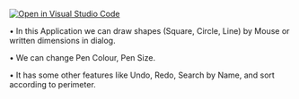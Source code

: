 [![Open in Visual Studio Code](https://classroom.github.com/assets/open-in-vscode-f059dc9a6f8d3a56e377f745f24479a46679e63a5d9fe6f495e02850cd0d8118.svg)](https://classroom.github.com/online_ide?assignment_repo_id=6622867&assignment_repo_type=AssignmentRepo)

•	In this Application we can draw shapes (Square, Circle, Line) by Mouse or written dimensions in dialog.

•	We can change Pen Colour, Pen Size. 

•	It has some other features like Undo, Redo, Search by Name, and sort according to perimeter.
